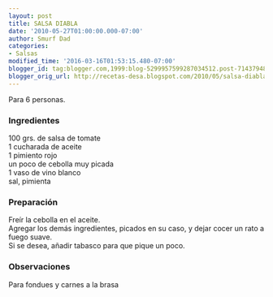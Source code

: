 ```yaml
---
layout: post
title: SALSA DIABLA
date: '2010-05-27T01:00:00.000-07:00'
author: Smurf Dad
categories:
- Salsas
modified_time: '2016-03-16T01:53:15.480-07:00'
blogger_id: tag:blogger.com,1999:blog-5299957599287034512.post-7143794824233445974
blogger_orig_url: http://recetas-desa.blogspot.com/2010/05/salsa-diabla.html
---
```


Para 6 personas.<br><h3>Ingredientes</h3><p>100 grs. de salsa de tomate<br/>1 cucharada de aceite<br/>1 pimiento rojo<br/>un poco de cebolla muy picada<br/>1 vaso de vino blanco<br/>sal, pimienta</p><h3>Preparaci&oacute;n</h3><p>Fre&iacute;r la cebolla en el aceite.<br/>Agregar los dem&aacute;s ingredientes, picados en su caso, y dejar cocer un rato a fuego suave.<br/>Si se desea, a&ntilde;adir tabasco para que pique un poco.</p><h3>Observaciones</h3><p>Para fondues y carnes a la brasa</p>
